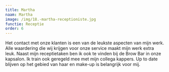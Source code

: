 ```yaml
---
title: Martha
naam: Martha
image: /img/18.-martha-receptioniste.jpg
functie: Receptie
order: 6
---
```


Het contact met onze klanten is een van de leukste aspecten van mijn werk. Alle waardering die wij krijgen voor onze service maakt mijn werk extra leuk. Naast mijn receptietaken ben ik ook te vinden bij de Brow Bar in onze kapsalon. Ik train ook geregeld mee met mijn collega kappers. Up to date blijven op het gebied van haar en make-up is belangrijk voor mij. 